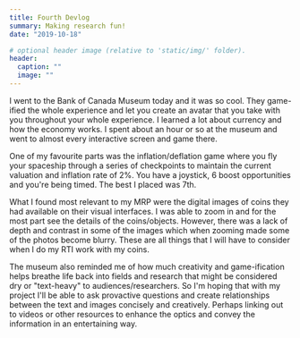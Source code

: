 ```yaml
---
title: Fourth Devlog
summary: Making research fun!
date: "2019-10-18"

# optional header image (relative to 'static/img/' folder).
header:
  caption: ""
  image: ""
---
```


I went to the Bank of Canada Museum today and it was so cool. They game-ified the whole experience and let you create an avatar that you take with you throughout your whole experience. I learned a lot about currency and how the economy works. I spent about an hour or so at the museum and went to almost every interactive screen and game there. 

One of my favourite parts was the inflation/deflation game where you fly your spaceship through a series of checkpoints to maintain the current valuation and inflation rate of 2%. You have a joystick, 6 boost opportunities and you're being timed. The best I placed was 7th.

What I found most relevant to my MRP were the digital images of coins they had available on their visual interfaces. I was able to zoom in and for the most part see the details of the coins/objects. However, there was a lack of depth and contrast in some of the images which when zooming made some of the photos become blurry. These are all things that I will have to consider when I do my RTI work with my coins.

The museum also reminded me of how much creativity and game-ification helps breathe life back into fields and research that might be considered dry or "text-heavy" to audiences/researchers. So I'm hoping that with my project I'll be able to ask provactive questions and create relationships between the text and images concisely and creatively. Perhaps linking out to videos or other resources to enhance the optics and convey the information in an entertaining way.
